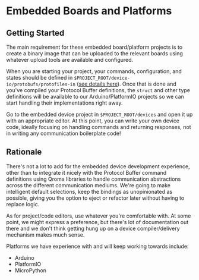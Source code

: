 # Embedded Boards and Platforms

## Getting Started

The main requirement for these embedded board/platform projects is to create a binary image that can be uploaded to the relevant boards using whatever upload tools are available and configured.

When you are starting your project, your commands, configuration, and states should be defined in `$PROJECT_ROOT/device-io/protobufs/protofiles-in` ([see details here](../device-io//protobufs/README.md)). Once that is done and you've compiled your Protocol Buffer definitions, the `struct` and other type definitions will be available to our Arduino/PlatformIO projects so we can start handling their implementations right away.

Go to the embedded device project in `$PROJECT_ROOT/devices` and open it up with an appropriate editor. At this point, you can write your own device code, ideally focusing on handling commands and returning responses, not in writing any communication boilerplate code!

## Rationale

There's not a lot to add for the embedded device development experience, other than to integrate it nicely with the Protocol Buffer command definitions using Qroma libraries to handle communication abstractions across the different communication mediums. We're going to make intelligent default selections, keep the bindings as unopinionated as possible, giving you the option to eject or refactor later without having to replace logic.

As for project/code editors, use whatever you're comfortable with. At some point, we might express a preference, but there's lot of documentation out there and we don't think getting hung up on a device compiler/delivery mechanism makes much sense.

Platforms we have experience with and will keep working towards include:
* Arduino
* PlatformIO
* MicroPython
